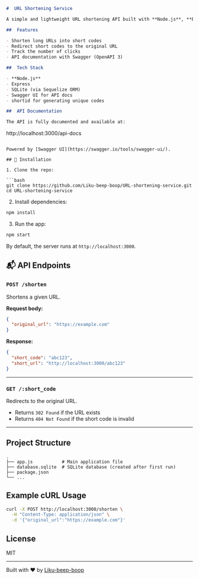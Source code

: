 ```markdown
#  URL Shortening Service

A simple and lightweight URL shortening API built with **Node.js**, **Express**, and **SQLite**. The API is documented using **Swagger**.

##  Features

- Shorten long URLs into short codes
- Redirect short codes to the original URL
- Track the number of clicks
- API documentation with Swagger (OpenAPI 3)

##  Tech Stack

- **Node.js**
- Express
- SQLite (via Sequelize ORM)
- Swagger UI for API docs
- shortid for generating unique codes

##  API Documentation

The API is fully documented and available at:

```
http://localhost:3000/api-docs
```

Powered by [Swagger UI](https://swagger.io/tools/swagger-ui/).

## 🔧 Installation

1. Clone the repo:

```bash
git clone https://github.com/Liku-beep-boop/URL-shortening-service.git
cd URL-shortening-service
```

2. Install dependencies:

```bash
npm install
```

3. Run the app:

```bash
npm start
```

By default, the server runs at `http://localhost:3000`.

## 📬 API Endpoints

### `POST /shorten`

Shortens a given URL.

**Request body:**

```json
{
  "original_url": "https://example.com"
}
```

**Response:**

```json
{
  "short_code": "abc123",
  "short_url": "http://localhost:3000/abc123"
}
```

---

### `GET /:short_code`

Redirects to the original URL.

- Returns `302 Found` if the URL exists
- Returns `404 Not Found` if the short code is invalid

---

##  Project Structure

```
.
├── app.js           # Main application file
├── database.sqlite  # SQLite database (created after first run)
├── package.json
└── ...
```

## Example cURL Usage

```bash
curl -X POST http://localhost:3000/shorten \
  -H "Content-Type: application/json" \
  -d '{"original_url":"https://example.com"}'
```

## License

MIT

---

Built with ❤️ by [Liku-beep-boop](https://github.com/Liku-beep-boop)
```
